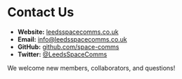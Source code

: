 # Contact Us

- **Website:** [leedsspacecomms.co.uk](https://www.leedsspacecomms.co.uk)
- **Email:** info@leedsspacecomms.co.uk
- **GitHub:** [github.com/space-comms](https://github.com/space-comms)
- **Twitter:** [@LeedsSpaceComms](https://twitter.com/LeedsSpaceComms)

We welcome new members, collaborators, and questions!

